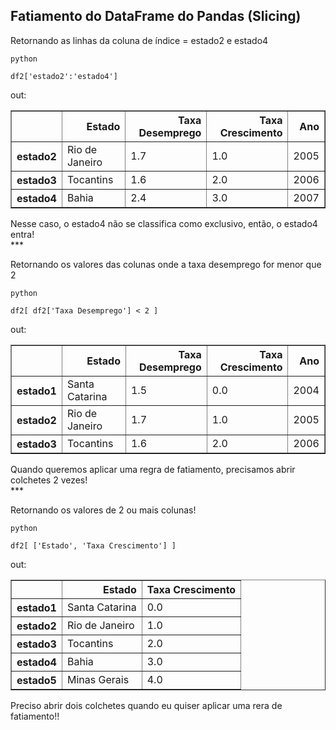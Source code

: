
## Fatiamento do DataFrame do Pandas (Slicing)

Retornando as linhas da coluna de índice = estado2 e estado4
```
python

df2['estado2':'estado4']
```
out:
<div>
<style scoped>
    .dataframe tbody tr th:only-of-type {
        vertical-align: middle;
    }

    .dataframe tbody tr th {
        vertical-align: top;
    }

    .dataframe thead th {
        text-align: right;
    }
</style>
<table border="1" class="dataframe">
  <thead>
    <tr style="text-align: right;">
      <th></th>
      <th>Estado</th>
      <th>Taxa Desemprego</th>
      <th>Taxa Crescimento</th>
      <th>Ano</th>
    </tr>
  </thead>
  <tbody>
    <tr>
      <th>estado2</th>
      <td>Rio de Janeiro</td>
      <td>1.7</td>
      <td>1.0</td>
      <td>2005</td>
    </tr>
    <tr>
      <th>estado3</th>
      <td>Tocantins</td>
      <td>1.6</td>
      <td>2.0</td>
      <td>2006</td>
    </tr>
    <tr>
      <th>estado4</th>
      <td>Bahia</td>
      <td>2.4</td>
      <td>3.0</td>
      <td>2007</td>
    </tr>
  </tbody>
</table>
</div>
Nesse caso, o estado4 não se classifica como exclusivo, então, o estado4 entra!
<br>
***

Retornando os valores das colunas onde a taxa desemprego for menor que 2
```
python

df2[ df2['Taxa Desemprego'] < 2 ]
```
out:
<div>
<style scoped>
    .dataframe tbody tr th:only-of-type {
        vertical-align: middle;
    }

    .dataframe tbody tr th {
        vertical-align: top;
    }

    .dataframe thead th {
        text-align: right;
    }
</style>
<table border="1" class="dataframe">
  <thead>
    <tr style="text-align: right;">
      <th></th>
      <th>Estado</th>
      <th>Taxa Desemprego</th>
      <th>Taxa Crescimento</th>
      <th>Ano</th>
    </tr>
  </thead>
  <tbody>
    <tr>
      <th>estado1</th>
      <td>Santa Catarina</td>
      <td>1.5</td>
      <td>0.0</td>
      <td>2004</td>
    </tr>
    <tr>
      <th>estado2</th>
      <td>Rio de Janeiro</td>
      <td>1.7</td>
      <td>1.0</td>
      <td>2005</td>
    </tr>
    <tr>
      <th>estado3</th>
      <td>Tocantins</td>
      <td>1.6</td>
      <td>2.0</td>
      <td>2006</td>
    </tr>
  </tbody>
</table>
</div>
Quando queremos aplicar uma regra de fatiamento, precisamos abrir colchetes 2 vezes!

<br>
***

Retornando os valores de 2 ou mais colunas!
```
python

df2[ ['Estado', 'Taxa Crescimento'] ]
```
out:
<div>
<style scoped>
    .dataframe tbody tr th:only-of-type {
        vertical-align: middle;
    }

    .dataframe tbody tr th {
        vertical-align: top;
    }

    .dataframe thead th {
        text-align: right;
    }
</style>
<table border="1" class="dataframe">
  <thead>
    <tr style="text-align: right;">
      <th></th>
      <th>Estado</th>
      <th>Taxa Crescimento</th>
    </tr>
  </thead>
  <tbody>
    <tr>
      <th>estado1</th>
      <td>Santa Catarina</td>
      <td>0.0</td>
    </tr>
    <tr>
      <th>estado2</th>
      <td>Rio de Janeiro</td>
      <td>1.0</td>
    </tr>
    <tr>
      <th>estado3</th>
      <td>Tocantins</td>
      <td>2.0</td>
    </tr>
    <tr>
      <th>estado4</th>
      <td>Bahia</td>
      <td>3.0</td>
    </tr>
    <tr>
      <th>estado5</th>
      <td>Minas Gerais</td>
      <td>4.0</td>
    </tr>
  </tbody>
</table>
</div>
Preciso abrir dois colchetes quando eu quiser aplicar uma rera de fatiamento!!

<br>
